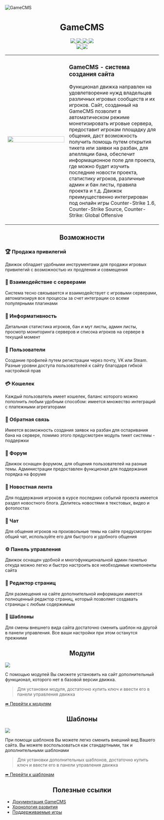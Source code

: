 ![GameCMS](https://gamecms.ru/storage/screens/miniature.jpg)

<h1 align="center">GameCMS</h1>

<p align="center">
    <a target="_blank" href="https://gamecms.ru/">
        <img src="https://img.shields.io/badge/home-gamecms.ru-4773ff">
    </a>
    <a target="_blank" href="https://demo.gamecms.ru/">
        <img src="https://img.shields.io/badge/example-demo.gamecms.ru-45698b">
    </a>
    <a target="_blank" href="https://t.me/gamecms">
        <img src="https://img.shields.io/badge/-gamecms-white?logo=telegram">
    </a>
    <a target="_blank" href="https://vk.com/gamecms">
        <img src="https://img.shields.io/badge/-gamecms-white?logo=vk">
    </a>
   <br>
    <a target="_blank" href="https://github.com/GrStas">
        <img src="https://img.shields.io/badge/made by-GrStas-green">
    </a>
    <a target="_blank" href="https://github.com/gamecms/about/blob/main/LICENSE">
        <img src="https://img.shields.io/badge/license-Proprietary software-blue">
    </a>
</p>

<table width="100%" border="0">
   <tr>
      <td width="40%"><img width="100%" src="https://gamecms.ru/templates/public/assets/production/img/monitor-small.png?v=1"></td>
      <td width="60%">
         <h3>GameCMS - система создания сайта</h3>
         <p>Функционал движка направлен на удовлетворение нужд владельцев различных игровых сообществ и их игроков. Сайт, созданный на GameCMS позволит в автоматическом режиме монетизировать игровые сервера, предоставит игрокам площадку для общения, даст возможность получить помощь путем открытия тикета или заявки на разбан, для апелляции бана, обеспечит информационное поле для проекта, где можно будет изучить последние новости проекта, статистику игроков, различные админ и бан листы, правила проекта и т.д. Движок преимущественно интегрирован под онлайн игры Counter-Strike 1.6, Counter-Strike Source, Counter-Strike: Global Offensive</p>
      </td>
   </tr>
</table>

<h2 align="center">Возможности</h2>

### 🏆 Продажа привилегий
Движок обладает удобными инструментами для продажи игровых привилегий с возможностью их
продления и совмещения

### 🔗 Взаимодействие с серверами
Система тесно связывается и взаимодействует с игровыми серверами, автоматизируя все процессы
за счет интеграции со всеми популярными плагинами

### 📖 Информативность
Детальная статистика игроков, бан и мут листы, админ листы, просмотр мониторинга серверов и списока
игроков на сервере в текущий момент

### 👥 Пользователи
Создание профилей путем регистрации через почту, VK или Steam. Разные уровни доступа
пользователей к сайту благодаря гибкой настройкой прав

### 💳 Кошелек
Каждый пользователь имеет кошелек, баланс которого можно пополнить любым удобным способом:
имеется множество интеграций с платежными агрегаторами

### 📢 Обратная связь
Имеется возможность создания заявок на разбан для оспаривания бана на сервере, помимо этого
предусмотрен модуль тикет системы - поддержки

### 👋 Форум
Движок оснащен форумом, для общения пользователей на разные темы. Администрации предоставлен
функционал для поддержания порядка на форуме

### 📰 Новостная лента
Для поддержания игроков в курсе последних событий проекта имеется раздел новостного блога.
Делитесь новостями в текстовых, видео и фотопостах

### 📮 Чат
Для общения игроков на произвольные темы на сайте предусмотрен общий чат, используйте
его для быстрого и удобного общения

### ⚙ Панель управления
Движок оснащен удобной и многофункциональной админ панелью откуда можно легко и быстро настроить
все необходимые компоненты сайта

### 📝 Редактор страниц
Для размещения на сайте дополнительной информации имеется полноценный редактор страниц, который
позволяет создавать страницы с любым содержимым

### 🎈 Шаблоны
Для смены внешнего вида сайта достаточно сменить шаблон на другой в панели управления. Все ваши
настройки при этом останутся прежними

<h2 align="center">Модули</h2>
<img src="https://gamecms.ru/templates/public/assets/production/img/modules.png?v=1">

С помощью модулей Вы сможете установить на сайт дополнительный функционал, которого нет в базовой версии движка.
> Для установки модуля, достаточно купить ключ и ввести его в панели управления движка

[➦ Перейти к модулям](https://gamecms.ru/modules-directory)

<h2 align="center">Шаблоны</h2>
<img src="https://gamecms.ru/templates/public/assets/production/img/templates.png?v=1">

При помощи шаблонов Вы можете легко сменить внешний вид Вашего сайта. Вы можете воспользоваться как стандартными, так и дополнительными шаблонами
> Для установки дополнительных шаблонов, достаточно купить ключ и ввести его в панели управления движка

[➦ Перейти к шаблонам](https://gamecms.ru/templates-directory)

<h2 align="center">Полезные ссылки</h2>

- [Документация GameCMS](https://gamecms.ru/wiki/)
- [Хронология развития](https://gamecms.ru/about/chronology)
- [Поддерживаемые игры](https://gamecms.ru/about/games)